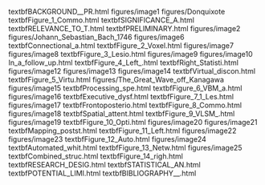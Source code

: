 textbfBACKGROUND__PR.html
figures/image1
figures/Donquixote
textbfFigure_1_Commo.html
textbfSIGNIFICANCE_A.html
textbfRELEVANCE_TO_T.html
textbfPRELIMINARY.html
figures/image2
figures/Johann_Sebastian_Bach_1746
figures/image6
textbfConnectional_a.html
textbfFigure_2_Voxel.html
figures/image7
figures/image8
textbfFigure_3_Lesio.html
figures/image9
figures/image10
In_a_follow_up.html
textbfFigure_4_Left_.html
textbfRight_Statisti.html
figures/image12
figures/image13
figures/image14
textbfVirtual_discon.html
textbfFigure_5_Virtu.html
figures/The_Great_Wave_off_Kanagawa
figures/image15
textbfProcessing_spe.html
textbfFigure_6_VBM_a.html
figures/image16
textbfExecutive_dysf.html
textbfFigure_7_1_Les.html
figures/image17
textbfFrontoposterio.html
textbfFigure_8_Commo.html
figures/image18
textbfSpatial_attent.html
textbfFigure_9_VLSM_.html
figures/image19
textbfFigure_10_Opti.html
figures/image20
figures/image21
textbfMapping_postst.html
textbfFigure_11_Left.html
figures/image22
figures/image23
textbfFigure_12_Auto.html
figures/image24
textbfAutomated_whit.html
textbfFigure_13_Netw.html
figures/image25
textbfCombined_struc.html
textbfFigure_14_righ.html
textbfRESEARCH_DESIG.html
textbfSTATISTICAL_AN.html
textbfPOTENTIAL_LIMI.html
textbfBIBLIOGRAPHY__.html